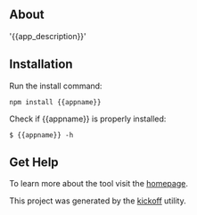 ## About

'{{app_description}}'

## Installation

Run the install command:

    npm install {{appname}}

Check if {{appname}} is properly installed:

    $ {{appname}} -h

## Get Help

To learn more about the tool visit the [homepage](http://tombenke.github.io/{{appname}}/).

This project was generated by the
[kickoff](https://github.com/tombenke/kickoff) utility.
